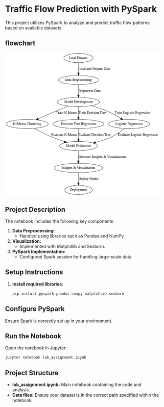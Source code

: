 # Traffic Flow Prediction with PySpark

This project utilizes PySpark to analyze and predict traffic flow patterns based on available datasets.

## flowchart

![Flowchart Description](traffic_flowchart.png)


## Project Description

The notebook includes the following key components:

1. **Data Preprocessing:** 
   - Handled using libraries such as Pandas and NumPy.
2. **Visualization:** 
   - Implemented with Matplotlib and Seaborn.
3. **PySpark Implementation:**
   - Configured Spark session for handling large-scale data.

## Setup Instructions

1. **Install required libraries:**
   ```bash
   pip install pyspark pandas numpy matplotlib seaborn

## Configure PySpark
Ensure Spark is correctly set up in your environment.

## Run the Notebook
Open the notebook in Jupyter:

```bash
jupyter notebook lab_assignment.ipynb
```
## Project Structure

- **lab_assignment.ipynb:** Main notebook containing the code and analysis.
- **Data files:** Ensure your dataset is in the correct path specified within the notebook.

